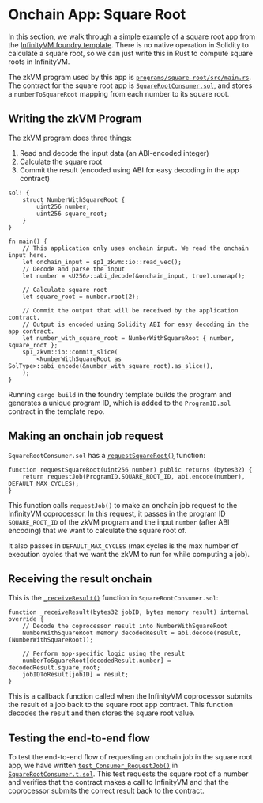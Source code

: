 # Onchain App: Square Root

In this section, we walk through a simple example of a square root app from the [InfinityVM foundry template](https://github.com/InfinityVM/infinityVM-foundry-template). There is no native operation in Solidity to calculate a square root, so we can just write this in Rust to compute square roots in InfinityVM.

The zkVM program used by this app is [`programs/square-root/src/main.rs`](https://github.com/InfinityVM/infinityVM-foundry-template/blob/main/programs/square-root/src/main.rs). The contract for the square root app is [`SquareRootConsumer.sol`](https://github.com/InfinityVM/infinityVM-foundry-template/blob/main/contracts/src/SquareRootConsumer.sol), and stores a `numberToSquareRoot` mapping from each number to its square root.

## Writing the zkVM Program

The zkVM program does three things:

1. Read and decode the input data (an ABI-encoded integer)
1. Calculate the square root
1. Commit the result (encoded using ABI for easy decoding in the app contract)

```rust,ignore
sol! {
    struct NumberWithSquareRoot {
        uint256 number;
        uint256 square_root;
    }
}

fn main() {
    // This application only uses onchain input. We read the onchain input here.
    let onchain_input = sp1_zkvm::io::read_vec();
    // Decode and parse the input
    let number = <U256>::abi_decode(&onchain_input, true).unwrap();

    // Calculate square root
    let square_root = number.root(2);

    // Commit the output that will be received by the application contract.
    // Output is encoded using Solidity ABI for easy decoding in the app contract.
    let number_with_square_root = NumberWithSquareRoot { number, square_root };
    sp1_zkvm::io::commit_slice(
        <NumberWithSquareRoot as SolType>::abi_encode(&number_with_square_root).as_slice(),
    );
}
```

Running `cargo build` in the foundry template builds the program and generates a unique program ID, which is added to the `ProgramID.sol` contract in the template repo.

## Making an onchain job request 

`SquareRootConsumer.sol` has a [`requestSquareRoot()`](https://github.com/InfinityVM/infinityVM-foundry-template/blob/main/contracts/src/SquareRootConsumer.sol) function:
```rust,ignore
function requestSquareRoot(uint256 number) public returns (bytes32) {
    return requestJob(ProgramID.SQUARE_ROOT_ID, abi.encode(number), DEFAULT_MAX_CYCLES);
}
```

This function calls `requestJob()` to make an onchain job request to the InfinityVM coprocessor. In this request, it passes in the program ID `SQUARE_ROOT_ID` of the zkVM program and the input `number` (after ABI encoding) that we want to calculate the square root of. 

It also passes in `DEFAULT_MAX_CYCLES` (max cycles is the max number of execution cycles that we want the zkVM to run for while computing a job).

## Receiving the result onchain

This is the [`_receiveResult()`](https://github.com/InfinityVM/infinityVM-foundry-template/blob/main/contracts/src/SquareRootConsumer.sol) function in `SquareRootConsumer.sol`:
```rust,ignore
function _receiveResult(bytes32 jobID, bytes memory result) internal override {
    // Decode the coprocessor result into NumberWithSquareRoot
    NumberWithSquareRoot memory decodedResult = abi.decode(result, (NumberWithSquareRoot));

    // Perform app-specific logic using the result
    numberToSquareRoot[decodedResult.number] = decodedResult.square_root;
    jobIDToResult[jobID] = result;
}
```

This is a callback function called when the InfinityVM coprocessor submits the result of a job back to the square root app contract. This function decodes the result and then stores the square root value.

## Testing the end-to-end flow

To test the end-to-end flow of requesting an onchain job in the square root app, we have written [`test_Consumer_RequestJob()`](https://github.com/InfinityVM/infinityVM-foundry-template/blob/main/contracts/test/SquareRootConsumer.t.sol) in [`SquareRootConsumer.t.sol`](https://github.com/InfinityVM/infinityVM-foundry-template/blob/main/contracts/test/SquareRootConsumer.t.sol). This test requests the square root of a number and verifies that the contract makes a call to InfinityVM and that the coprocessor submits the correct result back to the contract.
